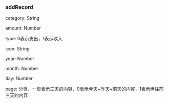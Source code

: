 ### addRecord

category: String

amount: Number

type: 0表示支出，1表示收入

icon: String

year: Number

month: Number

day: Number

page: 分页，一页表示三天的内容，0表示今天+昨天+前天的内容，1表示再往前三天的内容

